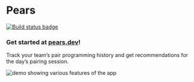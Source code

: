 # Pears

[![Build status badge](https://github.com/marcdel/pears/workflows/Elixir%20CI/badge.svg)](https://github.com/marcdel/pears/actions)

### Get started at [pears.dev](https://pears.dev/)!

Track your team’s pair programming history and get recommendations for the day’s pairing session.

![demo showing various features of the app](pears_demo.gif)
